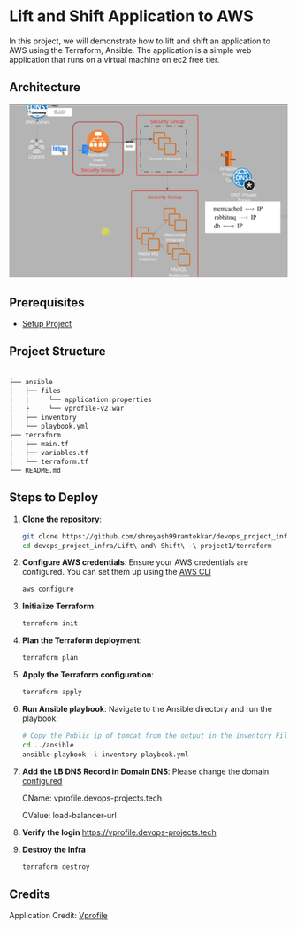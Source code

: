 # Lift and Shift Application to AWS

In this project, we will demonstrate how to lift and shift an application to AWS using the Terraform, Ansible. The application is a simple web application that runs on a virtual machine on ec2 free tier. 

## Architecture
![Architecture](./arch.png)

## Prerequisites
- [Setup Project](../Certificates%20-%20project0//README.md)

## Project Structure
```
.
├── ansible
│   ├── files
│   |     └── application.properties
│   ├     └── vprofile-v2.war
│   ├── inventory
│   └── playbook.yml
├── terraform
│   ├── main.tf
│   ├── variables.tf
│   └── terraform.tf
└── README.md
```

## Steps to Deploy
1. **Clone the repository**:
   ```bash
   git clone https://github.com/shreyash99ramtekkar/devops_project_infra.git
   cd devops_project_infra/Lift\ and\ Shift\ -\ project1/terraform
    ```
2. **Configure AWS credentials**:
    Ensure your AWS credentials are configured. You can set them up using the [AWS CLI](https://docs.aws.amazon.com/cli/v1/userguide/cli-configure-files.html#cli-configure-files-methods)
    ```bash
    aws configure
    ```
3. **Initialize Terraform**:
    ```bash
    terraform init
    ```
4. **Plan the Terraform deployment**:
    ```bash
    terraform plan
    ```
5. **Apply the Terraform configuration**:
    ```bash
    terraform apply
    ```

6. **Run Ansible playbook**:
    Navigate to the Ansible directory and run the playbook:
    ```bash
    # Copy the Public ip of tomcat from the output in the inventory File and change the inventory variables( pem file location) accordingly
    cd ../ansible
    ansible-playbook -i inventory playbook.yml
    ```
    
7. **Add the LB DNS Record in Domain DNS**:
    Please change the domain [configured](../Certificates%20-%20project0/README.md)

    CName: vprofile.devops-projects.tech

    CValue: load-balancer-url


8. **Verify the login**
    https://vprofile.devops-projects.tech


9. **Destroy the Infra** 
    ```bash
    terraform destroy
    ```
      


## Credits
Application Credit: [Vprofile](https://github.com/hkhcoder/vprofile-project.git)